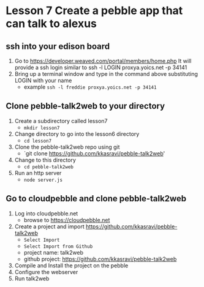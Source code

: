 # Lesson 7 Create a pebble app that can talk to alexus

## ssh into your edison board
1. Go to https://developer.weaved.com/portal/members/home.php
It will provide a ssh login similar to
ssh -l LOGIN proxya.yoics.net -p 34141
2. Bring up a terminal window and type in the command above substituting LOGIN with your name
   * example `ssh -l freddie proxya.yoics.net -p 34141`

## Clone pebble-talk2web to  your directory
1. Create a subdirectory called lesson7
   * `mkdir lesson7`
2. Change directory to go into the lesson6 directory
   * `cd lesson7`
3. Clone the pebble-talk2web repo using git
   * `git clone https://github.com/kkasravi/pebble-talk2web'
4. Change to this directory
   * `cd pebble-talk2web`
5. Run an http server
   * `node server.js`

## Go to cloudpebble and clone pebble-talk2web
1. Log into cloudpebble.net
   * browse to https://cloudpebble.net
2. Create a project and import https://github.com/kkasravi/pebble-talk2web
   * `Select Import`
   * `Select Import from Github`
   * project name: talk2web
   * github project: https://github.com/kkasravi/pebble-talk2web
3. Compile and Install the project on the pebble
4. Configure the webserver
5. Run talk2web


 


